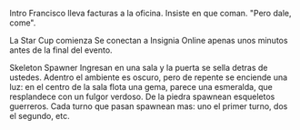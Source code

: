 
Intro
Francisco lleva facturas a la oficina. Insiste en que coman. "Pero dale, come".

La Star Cup comienza
Se conectan a Insignia Online apenas unos minutos antes de la final del evento.

Skeleton Spawner
Ingresan en una sala y la puerta se sella detras de ustedes. Adentro el ambiente es oscuro, pero de repente se enciende una luz: en el centro de la sala flota una gema, parece una esmeralda, que resplandece con un fulgor verdoso.
De la piedra spawnean esqueletos guerreros. Cada turno que pasan spawnean mas: uno el primer turno, dos el segundo, etc.
